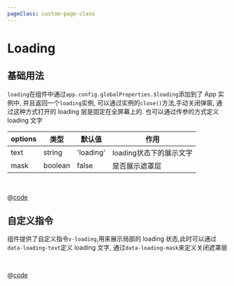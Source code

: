 ```yaml
---
pageClass: custom-page-class
---
```


# Loading

## 基础用法

`loading`在组件中通过`app.config.globalProperties.$loading`添加到了 App 实例中, 并且返回一个`loading`实例, 可以通过实例的`close()`方法,手动关闭弹窗, 通过这种方式打开的 loading 层是固定在全屏幕上的. 也可以通过传参的方式定义 loading 文字

options|类型|默认值|作用
---|---|---|---
text|string|'loading'|loading状态下的展示文字
mask|boolean|false|是否展示遮罩层

<br/>

<Loading-Base/>

@[code](../.vuepress/components/Loading/Base.vue)

## 自定义指令

组件提供了自定义指令`v-loading`,用来展示局部的 loading 状态,此时可以通过`data-loading-text`定义 loading 文字, 通过`data-loading-mask`来定义关闭遮罩层

<br/>

<Loading-Directive/>

@[code](../.vuepress/components/Loading/Directive.vue)

